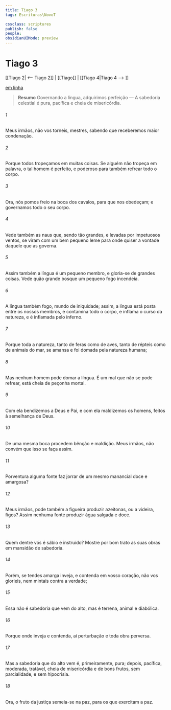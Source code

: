 ```yaml
---
title: Tiago 3
tags: Escrituras\NovoT

cssclass: scriptures
publish: false
people:
obsidianUIMode: preview
---
```


# Tiago 3
[[Tiago 2| <-- Tiago 2]] | [[Tiago]] | [[Tiago 4|Tiago 4 --> ]]

[em linha](https://churchofjesuschrist.org/study/scriptures/nt/james/3?lang=por)

> __Resumo__
Governando a língua, adquirimos perfeição — A sabedoria celestial é pura, pacífica e cheia de misericórdia.

###### 1 
Meus irmãos, não vos torneis,  mestres, sabendo que receberemos maior condenação.

###### 2 
Porque todos tropeçamos em muitas coisas. Se alguém não tropeça em palavra, o tal homem é perfeito, e poderoso para também refrear todo o corpo.

###### 3 
Ora, nós pomos freio na boca dos cavalos, para que nos obedeçam; e governamos todo o seu corpo.

###### 4 
Vede também as naus que, sendo tão grandes, e levadas por impetuosos ventos, se viram com um bem pequeno leme para onde quiser a vontade daquele que as governa.

###### 5 
Assim também a língua é um pequeno membro, e gloria-se de grandes coisas. Vede quão grande bosque um pequeno fogo incendeia.

###### 6 
A língua também  fogo, mundo de iniquidade; assim, a língua está posta entre os nossos membros, e contamina todo o corpo, e inflama o curso da natureza, e é inflamada pelo inferno.

###### 7 
Porque toda a natureza, tanto de feras como de aves, tanto de répteis como de animais do mar, se amansa e foi domada pela natureza humana;

###### 8 
Mas nenhum homem pode domar a língua. É um mal que não se pode refrear, está cheia de peçonha mortal.

###### 9 
Com ela bendizemos a Deus e Pai, e com ela maldizemos os homens, feitos à semelhança de Deus.

###### 10 
De uma mesma boca procedem bênção e maldição. Meus irmãos, não convém que isso se faça assim.

###### 11 
Porventura alguma fonte faz jorrar de um mesmo manancial  doce e  amargosa?

###### 12 
Meus irmãos, pode também a figueira produzir azeitonas, ou a videira, figos? Assim  nenhuma fonte  produzir água salgada e  doce.

###### 13 
Quem dentre vós é sábio e instruído? Mostre por  bom trato as suas obras em mansidão de sabedoria.

###### 14 
Porém, se tendes amarga inveja, e contenda em vosso coração, não vos glorieis, nem mintais contra a verdade;

###### 15 
Essa  não é sabedoria que vem do alto, mas é terrena, animal e diabólica.

###### 16 
Porque onde  inveja e contenda, aí  perturbação e toda obra perversa.

###### 17 
Mas a sabedoria que do alto vem é, primeiramente, pura; depois, pacífica, moderada, tratável, cheia de misericórdia e de bons frutos, sem parcialidade, e sem hipocrisia.

###### 18 
Ora, o fruto da justiça semeia-se na paz, para os que exercitam a paz.

